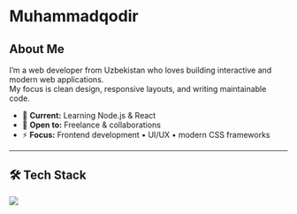 # Muhammadqodir

## About Me

I’m a web developer from Uzbekistan who loves building interactive and modern web applications.  
My focus is clean design, responsive layouts, and writing maintainable code.  

- 🌱 **Current:** Learning Node.js & React  
- 💬 **Open to:** Freelance & collaborations  
- ⚡ **Focus:** Frontend development • UI/UX • modern CSS frameworks  

---

## 🛠 Tech Stack

<p align="left">
  <img src="https://skillicons.dev/icons?i=html,css,bootstrap,tailwind,js" />
</p>
